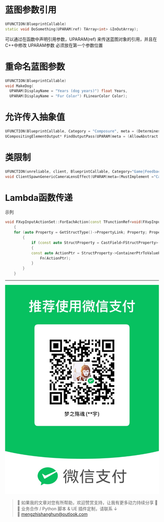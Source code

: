 # 蓝图参数引用
```C++
UFUNCTION(BlueprintCallable)
static void DoSomething(UPARAM(ref) TArray<int> &InOutArray);
```

可以通过在函数中声明引用参数，UPARAM(ref) 来传送蓝图对象的引用，并且在C++中修改
UPARAM参数 必须放在第一个参数位置

# 重命名蓝图参数

```C++
UFUNCTION(BlueprintCallable)
void MakeDog(
  UPARAM(DisplayName = "Years (dog years)") float Years,
  UPARAM(DisplayName = "Fur Color") FLinearColor Color);
```

# 允许传入抽象值
```C++
UFUNCTION(BlueprintCallable, Category = "Composure", meta = (DeterminesOutputType = "OutputType"))
UCompositingElementOutput* FindOutputPass(UPARAM(meta = (AllowAbstract = "true"))TSubclassOf<UCompositingElementOutput> OutputType, FName OptionalPassName = NAME_None);
```

# 类限制
```C++
UFUNCTION(unreliable, client, BlueprintCallable, Category="Game|Feedback")
void ClientSpawnGenericCameraLensEffect(UPARAM(meta=(MustImplement ="CameraLensEffectInterface")) TSubclassOf<class AActor>  LensEffectEmitterClass);
```
# Lambda函数传递
示列
```C++
void FXvpInputActionSet::ForEachAction(const TFunctionRef<void(FXvpInputActionBase*)>& Fn)
	{
	for (auto Property = GetStructType()->PropertyLink; Property; Property = Property->PropertyLinkNext)
		{
			if (const auto StructProperty = CastField<FStructProperty>(Property))
			{
			const auto ActionPtr = StructProperty->ContainerPtrToValuePtr<FXvpInputActionBase>(this);
				Fn(ActionPtr);
			}
		}
	}
```

---

![微信支付](https://raw.githubusercontent.com/mengzhishanghun/mengzhishanghun/main/PayCodes/WeChatPay.jpg)

> 📢 如果我的文章对您有所帮助，欢迎赞赏支持，让我有更多动力持续分享 🙏  
> 💼 业务合作 / Python 脚本 & UE 插件定制，请联系 ↓  
> 📧 [mengzhishanghun@outlook.com](mengzhishanghun@outlook.com)